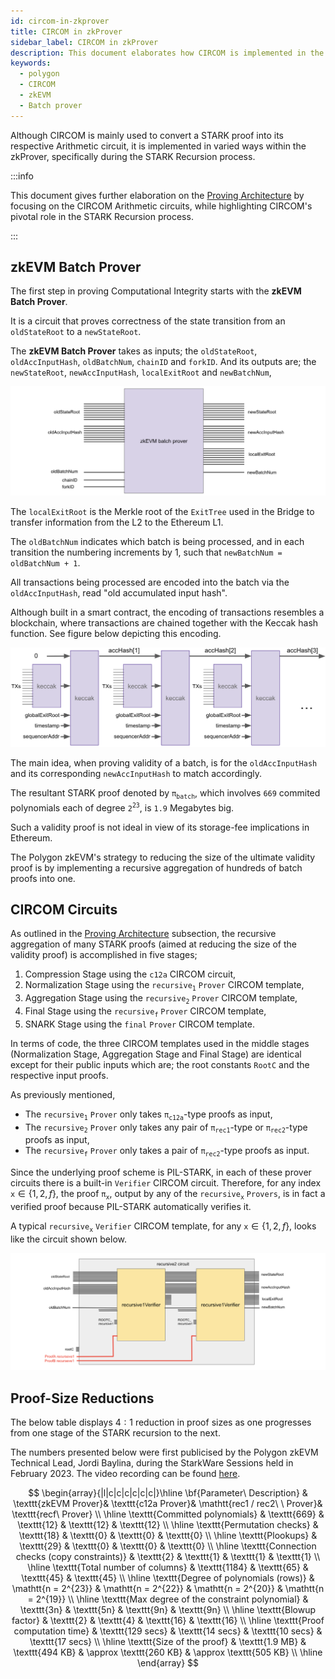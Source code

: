 ```yaml
---
id: circom-in-zkprover
title: CIRCOM in zkProver
sidebar_label: CIRCOM in zkProver
description: This document elaborates how CIRCOM is implemented in the zkProver.
keywords:
  - polygon
  - CIRCOM
  - zkEVM
  - Batch prover
---
```


Although CIRCOM is mainly used to convert a STARK proof into its respective Arithmetic circuit, it is implemented in varied ways within the zkProver, specifically during the STARK Recursion process.

:::info

This document gives further elaboration on the [Proving Architecture](proving-architecture.md) by focusing on the CIRCOM Arithmetic circuits, while highlighting CIRCOM's pivotal role in the STARK Recursion process.

:::

## zkEVM Batch Prover

The first step in proving Computational Integrity starts with the **zkEVM Batch Prover**.

It is a circuit that proves correctness of the state transition from an `oldStateRoot` to a `newStateRoot`.

The **zkEVM Batch Prover** takes as inputs; the `oldStateRoot`, `oldAccInputHash`, `oldBatchNum`, `chainID` and `forkID`. And its outputs are; the `newStateRoot`, `newAccInputHash`, `localExitRoot` and `newBatchNum`,

![zkEVM Batch Prover](figures/04circom-batch-prover.png)

The `localExitRoot` is the Merkle root of the `ExitTree` used in the Bridge to transfer information from the L2 to the Ethereum L1.

The `oldBatchNum` indicates which batch is being processed, and in each transition the numbering increments by $1$, such that `newBatchNum = oldBatchNum + 1`.

All transactions being processed are encoded into the batch via the `oldAccInputHash`, read "old accumulated input hash".

Although built in a smart contract, the encoding of transactions resembles a blockchain, where transactions are chained together with the Keccak hash function. See figure below depicting this encoding.

![Transactions chained into a batch](figures/05circom-forming-batch.png)

The main idea, when proving validity of a batch, is for the `oldAccInputHash` and its corresponding `newAccInputHash` to match accordingly.

The resultant STARK proof denoted by $\mathtt{\pi_{batch}}$, which involves $\mathtt{669}$ commited polynomials each of degree $\mathtt{2^{23}}$, is $\mathtt{1.9}$ Megabytes big.

Such a validity proof is not ideal in view of its storage-fee implications in Ethereum.

The Polygon zkEVM's strategy to reducing the size of the ultimate validity proof is by implementing a recursive aggregation of hundreds of batch proofs into one.

## CIRCOM Circuits

As outlined in the [Proving Architecture](/zkProver/proving-architecture) subsection, the recursive aggregation of many STARK proofs (aimed at reducing the size of the validity proof) is accomplished in five stages;

1. Compression Stage using the `c12a` CIRCOM circuit,
2. Normalization Stage using the $\mathtt{recursive_1}\ \mathtt{Prover}$ CIRCOM template,
3. Aggregation Stage using the $\mathtt{recursive_2}\ \mathtt{Prover}$ CIRCOM template,
4. Final Stage using the $\mathtt{recursive_f}\ \mathtt{Prover}$ CIRCOM template,
5. SNARK Stage using the $\mathtt{final}\ \mathtt{Prover}$ CIRCOM template.

In terms of code, the three CIRCOM templates used in the middle stages (Normalization Stage, Aggregation Stage and Final Stage) are identical except for their public inputs which are; the root constants `RootC` and the respective input proofs.

As previously mentioned,

- The $\mathtt{recursive_1}\ \mathtt{Prover}$ only takes $\mathtt{\pi_{\texttt{c12a}}}$-type proofs as input,
- The $\mathtt{recursive_2}\ \mathtt{Prover}$ only takes any pair of $\mathtt{\pi_{\texttt{rec1}}}$-type or $\mathtt{\pi_{\texttt{rec2}}}$-type proofs as input,
- The $\mathtt{recursive_f}\ \mathtt{Prover}$ only takes a pair of $\mathtt{\pi_{\texttt{rec2}}}$-type proofs as input.

Since the underlying proof scheme is PIL-STARK, in each of these prover circuits there is a built-in $\mathtt{Verifier}$ CIRCOM circuit. Therefore, for any index $\mathtt{x} \in \{1,2,f\}$, the proof $\mathtt{\pi_{x}}$, output by any of the $\mathtt{recursive_x}\ \mathtt{Provers}$, is in fact a verified proof because PIL-STARK automatically verifies it.

A typical $\mathtt{recursive_x}\ \mathtt{Verifier}$ CIRCOM template, for any $\texttt{x} \in \{1, 2, f\}$, looks like the circuit shown below.

![Figure _ : Typical $\mathtt{recursive_1}\ \mathtt{Prover}$ CIRCOM template](figures/06circom-typical-recursive-prover.png)

## Proof-Size Reductions

The below table displays $\text{4}:\text{1}$ reduction in proof sizes as one progresses from one stage of the STARK recursion to the next.

The numbers presented below were first publicised by the Polygon zkEVM Technical Lead, Jordi Baylina, during the StarkWare Sessions held in February 2023. The video recording can be found [here](https://www.youtube.com/watch?v=ZwG3UI_iDAs).

$$
\begin{array}{|l|c|c|c|c|c|c|}\hline
\bf{Parameter\ Description} & \texttt{zkEVM Prover}& \texttt{c12a Prover}& \mathtt{rec1 / rec2\ \ Prover}& \texttt{recf\ Prover} \\ \hline
\texttt{Committed polynomials} & \texttt{669} & \texttt{12} & \texttt{12} & \texttt{12}  \\ \hline
\texttt{Permutation checks} & \texttt{18} & \texttt{0} & \texttt{0} & \texttt{0}  \\ \hline
\texttt{Plookups} & \texttt{29} & \texttt{0} & \texttt{0} & \texttt{0}  \\ \hline
\texttt{Connection checks (copy constraints)} & \texttt{2} & \texttt{1} & \texttt{1} & \texttt{1}  \\ \hline
\texttt{Total number of columns} & \texttt{1184} & \texttt{65} & \texttt{45} & \texttt{45}  \\ \hline
\texttt{Degree of polynomials (rows)} & \mathtt{n = 2^{23}} & \mathtt{n = 2^{22}} & \mathtt{n = 2^{20}} & \mathtt{n = 2^{19}}  \\ \hline
\texttt{Max degree of the constraint polynomial} & \texttt{3n} & \texttt{5n} & \texttt{9n} & \texttt{9n}  \\ \hline
\texttt{Blowup factor} & \texttt{2} & \texttt{4} & \texttt{16} & \texttt{16}  \\ \hline
\texttt{Proof computation time} & \texttt{129 secs} & \texttt{14 secs} & \texttt{10 secs} & \texttt{17 secs}  \\ \hline
\texttt{Size of the proof} & \texttt{1.9 MB} & \texttt{494 KB} & \approx \texttt{260 KB} & \approx \texttt{505 KB}  \\ \hline
\end{array}
$$
